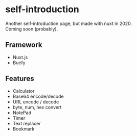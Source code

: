 # self-introduction
Another self-introduction page, but made with nuxt in 2020.  
Coming soon (probably).

## Framework
- Nuxt.js
- Buefy

## Features
- Calculator
- Base64 encode/decode
- URL encode / decode
- byte, num, hex convert
- NotePad
- Timer
- Text replacer
- Bookmark
